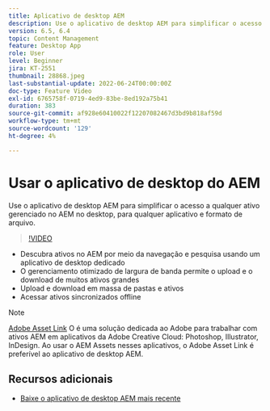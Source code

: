 ```yaml
---
title: Aplicativo de desktop AEM
description: Use o aplicativo de desktop AEM para simplificar o acesso a qualquer ativo gerenciado no AEM no desktop, para qualquer aplicativo e formato de arquivo.
version: 6.5, 6.4
topic: Content Management
feature: Desktop App
role: User
level: Beginner
jira: KT-2551
thumbnail: 28868.jpeg
last-substantial-update: 2022-06-24T00:00:00Z
doc-type: Feature Video
exl-id: 6765758f-0719-4ed9-83be-8ed192a75b41
duration: 383
source-git-commit: af928e60410022f12207082467d3bd9b818af59d
workflow-type: tm+mt
source-wordcount: '129'
ht-degree: 4%

---
```


# Usar o aplicativo de desktop do AEM

Use o aplicativo de desktop AEM para simplificar o acesso a qualquer ativo gerenciado no AEM no desktop, para qualquer aplicativo e formato de arquivo.

>[!VIDEO](https://video.tv.adobe.com/v/28868?quality=12&learn=on)

+ Descubra ativos no AEM por meio da navegação e pesquisa usando um aplicativo de desktop dedicado
+ O gerenciamento otimizado de largura de banda permite o upload e o download de muitos ativos grandes
+ Upload e download em massa de pastas e ativos
+ Acessar ativos sincronizados offline

>[!NOTE]
>
> [Adobe Asset Link](./adobe-asset-link.md) O é uma solução dedicada ao Adobe para trabalhar com ativos AEM em aplicativos da Adobe Creative Cloud: Photoshop, Illustrator, InDesign. Ao usar o AEM Assets nesses aplicativos, o Adobe Asset Link é preferível ao aplicativo de desktop AEM.

## Recursos adicionais

+ [Baixe o aplicativo de desktop AEM mais recente](https://experienceleague.adobe.com/docs/experience-manager-desktop-app/using/release-notes.html)
